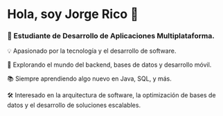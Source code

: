 # Hola, soy Jorge Rico 👋
### 📌 Estudiante de Desarrollo de Aplicaciones Multiplataforma.

💡 Apasionado por la tecnología y el desarrollo de software.

🔧 Explorando el mundo del backend, bases de datos y desarrollo móvil.

📚 Siempre aprendiendo algo nuevo en Java, SQL, y más.

🛠️ Interesado en la arquitectura de software, la optimización de bases de datos y el desarrollo de soluciones escalables.
